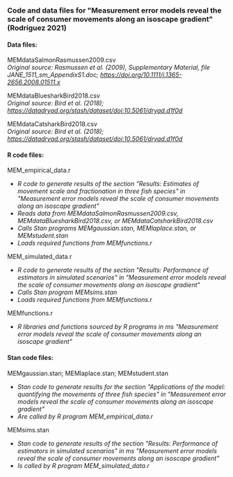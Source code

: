 ### Code and data files for "Measurement error models reveal the scale of consumer movements along an isoscape gradient" (Rodríguez 2021)   

#### Data files:   
MEMdataSalmonRasmussen2009.csv   
_Original source: Rasmussen et al. (2009), Supplementary Material, file JANE_1511_sm_AppendixS1.doc; https://doi.org/10.1111/j.1365-2656.2008.01511.x_  

MEMdataBluesharkBird2018.csv   
_Original source: Bird et al. (2018); https://datadryad.org/stash/dataset/doi:10.5061/dryad.d1f0d_

MEMdataCatsharkBird2018.csv   
_Original source: Bird et al. (2018); https://datadryad.org/stash/dataset/doi:10.5061/dryad.d1f0d_ 

#### R code files:
MEM_empirical_data.r
* _R code to generate results of the section "Results: Estimates of movement scale and fractionation in three fish species" in "Measurement error models
reveal the scale of consumer movements along an isoscape gradient"_   
* _Reads data from MEMdataSalmonRasmussen2009.csv, MEMdataBluesharkBird2018.csv, or MEMdataCatsharkBird2018.csv_   
* _Calls Stan programs MEMgaussian.stan, MEMlaplace.stan, or MEMstudent.stan_   
* _Loads required functions from MEMfunctions.r_   

MEM_simulated_data.r   
* _R code to generate results of the section "Results: Performance of estimators in simulated scenarios" in "Measurement error models reveal the scale of consumer movements along an isoscape gradient"_   
* _Calls Stan program MEMsims.stan_   
* _Loads required functions from MEMfunctions.r_   

MEMfunctions.r   
* _R libraries and functions sourced by R programs in ms "Measurement error models reveal the scale of consumer movements along an isoscape gradient"_   

#### Stan code files:   
MEMgaussian.stan; MEMlaplace.stan; MEMstudent.stan   
* _Stan code to generate results for the section "Applications of the model: quantifying the movements of three fish species" in "Measurement error models reveal the scale of consumer movements along an isoscape gradient"_   
* _Are called by R program MEM_empirical_data.r_   
 
MEMsims.stan   
* _Stan code to generate results of the section "Results: Performance of estimators in simulated scenarios" in ms "Measurement error models reveal the scale of consumer movements along an isoscape gradient"_   
* _Is called by R program MEM_simulated_data.r_   
